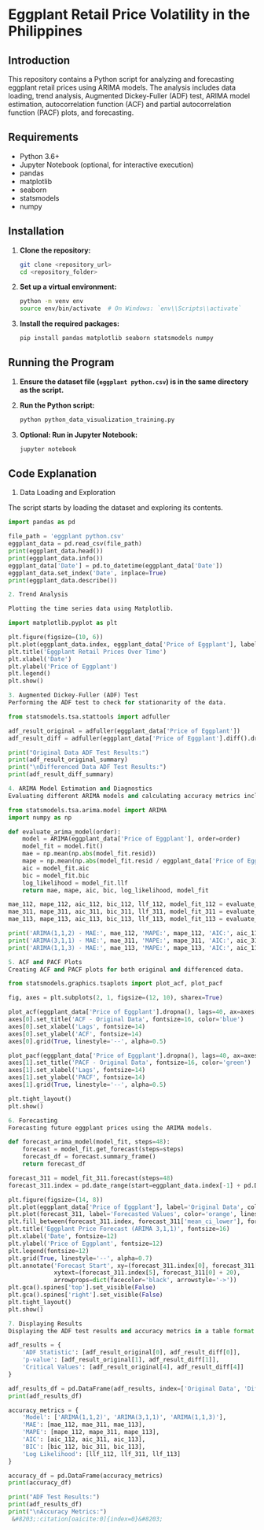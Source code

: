# Eggplant Retail Price Volatility in the Philippines

## Introduction

This repository contains a Python script for analyzing and forecasting eggplant retail prices using ARIMA models. The analysis includes data loading, trend analysis, Augmented Dickey-Fuller (ADF) test, ARIMA model estimation, autocorrelation function (ACF) and partial autocorrelation function (PACF) plots, and forecasting.

## Requirements

- Python 3.6+
- Jupyter Notebook (optional, for interactive execution)
- pandas
- matplotlib
- seaborn
- statsmodels
- numpy

## Installation

1. **Clone the repository:**
    ```bash
    git clone <repository_url>
    cd <repository_folder>
    ```

2. **Set up a virtual environment:**
    ```bash
    python -m venv env
    source env/bin/activate  # On Windows: `env\\Scripts\\activate`
    ```

3. **Install the required packages:**
    ```bash
    pip install pandas matplotlib seaborn statsmodels numpy
    ```

## Running the Program

1. **Ensure the dataset file (`eggplant python.csv`) is in the same directory as the script.**

2. **Run the Python script:**
    ```bash
    python python_data_visualization_training.py
    ```

3. **Optional: Run in Jupyter Notebook:**
    ```bash
    jupyter notebook
    ```

## Code Explanation

1. Data Loading and Exploration

The script starts by loading the dataset and exploring its contents.

```python
import pandas as pd

file_path = 'eggplant python.csv'
eggplant_data = pd.read_csv(file_path)
print(eggplant_data.head())
print(eggplant_data.info())
eggplant_data['Date'] = pd.to_datetime(eggplant_data['Date'])
eggplant_data.set_index('Date', inplace=True)
print(eggplant_data.describe())

2. Trend Analysis

Plotting the time series data using Matplotlib.

import matplotlib.pyplot as plt

plt.figure(figsize=(10, 6))
plt.plot(eggplant_data.index, eggplant_data['Price of Eggplant'], label='Eggplant Price')
plt.title('Eggplant Retail Prices Over Time')
plt.xlabel('Date')
plt.ylabel('Price of Eggplant')
plt.legend()
plt.show()

3. Augmented Dickey-Fuller (ADF) Test
Performing the ADF test to check for stationarity of the data.

from statsmodels.tsa.stattools import adfuller

adf_result_original = adfuller(eggplant_data['Price of Eggplant'])
adf_result_diff = adfuller(eggplant_data['Price of Eggplant'].diff().dropna())

print("Original Data ADF Test Results:")
print(adf_result_original_summary)
print("\nDifferenced Data ADF Test Results:")
print(adf_result_diff_summary)

4. ARIMA Model Estimation and Diagnostics
Evaluating different ARIMA models and calculating accuracy metrics including MAE, MAPE, AIC, BIC, and log likelihood.

from statsmodels.tsa.arima.model import ARIMA
import numpy as np

def evaluate_arima_model(order):
    model = ARIMA(eggplant_data['Price of Eggplant'], order=order)
    model_fit = model.fit()
    mae = np.mean(np.abs(model_fit.resid))
    mape = np.mean(np.abs(model_fit.resid / eggplant_data['Price of Eggplant'])) * 100
    aic = model_fit.aic
    bic = model_fit.bic
    log_likelihood = model_fit.llf
    return mae, mape, aic, bic, log_likelihood, model_fit

mae_112, mape_112, aic_112, bic_112, llf_112, model_fit_112 = evaluate_arima_model((1, 1, 2))
mae_311, mape_311, aic_311, bic_311, llf_311, model_fit_311 = evaluate_arima_model((3, 1, 1))
mae_113, mape_113, aic_113, bic_113, llf_113, model_fit_113 = evaluate_arima_model((1, 1, 3))

print('ARIMA(1,1,2) - MAE:', mae_112, 'MAPE:', mape_112, 'AIC:', aic_112, 'BIC:', bic_112, 'Log Likelihood:', llf_112)
print('ARIMA(3,1,1) - MAE:', mae_311, 'MAPE:', mape_311, 'AIC:', aic_311, 'BIC:', bic_311, 'Log Likelihood:', llf_311)
print('ARIMA(1,1,3) - MAE:', mae_113, 'MAPE:', mape_113, 'AIC:', aic_113, 'BIC:', bic_113, 'Log Likelihood:', llf_113)

5. ACF and PACF Plots
Creating ACF and PACF plots for both original and differenced data.

from statsmodels.graphics.tsaplots import plot_acf, plot_pacf

fig, axes = plt.subplots(2, 1, figsize=(12, 10), sharex=True)

plot_acf(eggplant_data['Price of Eggplant'].dropna(), lags=40, ax=axes[0], color='blue', alpha=0.8)
axes[0].set_title('ACF - Original Data', fontsize=16, color='blue')
axes[0].set_xlabel('Lags', fontsize=14)
axes[0].set_ylabel('ACF', fontsize=14)
axes[0].grid(True, linestyle='--', alpha=0.5)

plot_pacf(eggplant_data['Price of Eggplant'].dropna(), lags=40, ax=axes[1], color='green', alpha=0.8)
axes[1].set_title('PACF - Original Data', fontsize=16, color='green')
axes[1].set_xlabel('Lags', fontsize=14)
axes[1].set_ylabel('PACF', fontsize=14)
axes[1].grid(True, linestyle='--', alpha=0.5)

plt.tight_layout()
plt.show()

6. Forecasting
Forecasting future eggplant prices using the ARIMA models.

def forecast_arima_model(model_fit, steps=48):
    forecast = model_fit.get_forecast(steps=steps)
    forecast_df = forecast.summary_frame()
    return forecast_df

forecast_311 = model_fit_311.forecast(steps=48)
forecast_311.index = pd.date_range(start=eggplant_data.index[-1] + pd.DateOffset(1), periods=48, freq='M')

plt.figure(figsize=(14, 8))
plt.plot(eggplant_data['Price of Eggplant'], label='Original Data', color='blue', linewidth=2)
plt.plot(forecast_311, label='Forecasted Values', color='orange', linestyle='--', marker='o', markersize=8)
plt.fill_between(forecast_311.index, forecast_311['mean_ci_lower'], forecast_311['mean_ci_upper'], color='orange', alpha=0.2)
plt.title('Eggplant Price Forecast (ARIMA 3,1,1)', fontsize=16)
plt.xlabel('Date', fontsize=12)
plt.ylabel('Price of Eggplant', fontsize=12)
plt.legend(fontsize=12)
plt.grid(True, linestyle='--', alpha=0.7)
plt.annotate('Forecast Start', xy=(forecast_311.index[0], forecast_311[0]),
             xytext=(forecast_311.index[5], forecast_311[0] + 20),
             arrowprops=dict(facecolor='black', arrowstyle='->'))
plt.gca().spines['top'].set_visible(False)
plt.gca().spines['right'].set_visible(False)
plt.tight_layout()
plt.show()

7. Displaying Results
Displaying the ADF test results and accuracy metrics in a table format.

adf_results = {
    'ADF Statistic': [adf_result_original[0], adf_result_diff[0]],
    'p-value': [adf_result_original[1], adf_result_diff[1]],
    'Critical Values': [adf_result_original[4], adf_result_diff[4]]
}

adf_results_df = pd.DataFrame(adf_results, index=['Original Data', 'Differenced Data'])
print(adf_results_df)

accuracy_metrics = {
    'Model': ['ARIMA(1,1,2)', 'ARIMA(3,1,1)', 'ARIMA(1,1,3)'],
    'MAE': [mae_112, mae_311, mae_113],
    'MAPE': [mape_112, mape_311, mape_113],
    'AIC': [aic_112, aic_311, aic_113],
    'BIC': [bic_112, bic_311, bic_113],
    'Log Likelihood': [llf_112, llf_311, llf_113]
}

accuracy_df = pd.DataFrame(accuracy_metrics)
print(accuracy_df)

print("ADF Test Results:")
print(adf_results_df)
print("\nAccuracy Metrics:")
 &#8203;:citation[oaicite:0]{index=0}&#8203;

